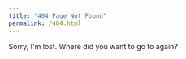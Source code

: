 ```yaml
---
title: "404 Page Not Found"
permalink: /404.html
---
```





Sorry, I'm lost. Where did you want to go to again?